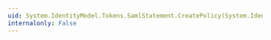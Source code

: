 ```yaml
---
uid: System.IdentityModel.Tokens.SamlStatement.CreatePolicy(System.IdentityModel.Claims.ClaimSet,System.IdentityModel.Selectors.SamlSecurityTokenAuthenticator)
internalonly: False
---
```

